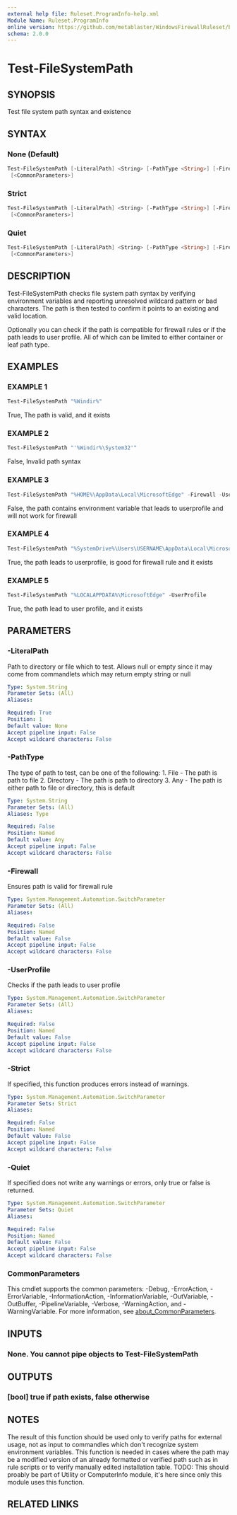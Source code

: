 ```yaml
---
external help file: Ruleset.ProgramInfo-help.xml
Module Name: Ruleset.ProgramInfo
online version: https://github.com/metablaster/WindowsFirewallRuleset/blob/master/Modules/Ruleset.ProgramInfo/Help/en-US/Test-FileSystemPath.md
schema: 2.0.0
---
```


# Test-FileSystemPath

## SYNOPSIS

Test file system path syntax and existence

## SYNTAX

### None (Default)

```powershell
Test-FileSystemPath [-LiteralPath] <String> [-PathType <String>] [-Firewall] [-UserProfile]
 [<CommonParameters>]
```

### Strict

```powershell
Test-FileSystemPath [-LiteralPath] <String> [-PathType <String>] [-Firewall] [-UserProfile] [-Strict]
 [<CommonParameters>]
```

### Quiet

```powershell
Test-FileSystemPath [-LiteralPath] <String> [-PathType <String>] [-Firewall] [-UserProfile] [-Quiet]
 [<CommonParameters>]
```

## DESCRIPTION

Test-FileSystemPath checks file system path syntax by verifying environment variables and reporting
unresolved wildcard pattern or bad characters.
The path is then tested to confirm it points to an existing and valid location.

Optionally you can check if the path is compatible for firewall rules or if the path leads to user profile.
All of which can be limited to either container or leaf path type.

## EXAMPLES

### EXAMPLE 1

```powershell
Test-FileSystemPath "%Windir%"
```

True, The path is valid, and it exists

### EXAMPLE 2

```powershell
Test-FileSystemPath "'%Windir%\System32'"
```

False, Invalid path syntax

### EXAMPLE 3

```powershell
Test-FileSystemPath "%HOME%\AppData\Local\MicrosoftEdge" -Firewall -UserProfile
```

False, the path contains environment variable that leads to userprofile and will not work for firewall

### EXAMPLE 4

```powershell
Test-FileSystemPath "%SystemDrive%\Users\USERNAME\AppData\Local\MicrosoftEdge" -Firewall -UserProfile
```

True, the path leads to userprofile, is good for firewall rule and it exists

### EXAMPLE 5

```powershell
Test-FileSystemPath "%LOCALAPPDATA%\MicrosoftEdge" -UserProfile
```

True, the path lead to user profile, and it exists

## PARAMETERS

### -LiteralPath

Path to directory or file which to test.
Allows null or empty since it may come from commandlets which may return empty string or null

```yaml
Type: System.String
Parameter Sets: (All)
Aliases:

Required: True
Position: 1
Default value: None
Accept pipeline input: False
Accept wildcard characters: False
```

### -PathType

The type of path to test, can be one of the following:
1.
File - The path is path to file
2.
Directory - The path is path to directory
3.
Any - The path is either path to file or directory, this is default

```yaml
Type: System.String
Parameter Sets: (All)
Aliases: Type

Required: False
Position: Named
Default value: Any
Accept pipeline input: False
Accept wildcard characters: False
```

### -Firewall

Ensures path is valid for firewall rule

```yaml
Type: System.Management.Automation.SwitchParameter
Parameter Sets: (All)
Aliases:

Required: False
Position: Named
Default value: False
Accept pipeline input: False
Accept wildcard characters: False
```

### -UserProfile

Checks if the path leads to user profile

```yaml
Type: System.Management.Automation.SwitchParameter
Parameter Sets: (All)
Aliases:

Required: False
Position: Named
Default value: False
Accept pipeline input: False
Accept wildcard characters: False
```

### -Strict

If specified, this function produces errors instead of warnings.

```yaml
Type: System.Management.Automation.SwitchParameter
Parameter Sets: Strict
Aliases:

Required: False
Position: Named
Default value: False
Accept pipeline input: False
Accept wildcard characters: False
```

### -Quiet

If specified does not write any warnings or errors, only true or false is returned.

```yaml
Type: System.Management.Automation.SwitchParameter
Parameter Sets: Quiet
Aliases:

Required: False
Position: Named
Default value: False
Accept pipeline input: False
Accept wildcard characters: False
```

### CommonParameters

This cmdlet supports the common parameters: -Debug, -ErrorAction, -ErrorVariable, -InformationAction, -InformationVariable, -OutVariable, -OutBuffer, -PipelineVariable, -Verbose, -WarningAction, and -WarningVariable. For more information, see [about_CommonParameters](http://go.microsoft.com/fwlink/?LinkID=113216).

## INPUTS

### None. You cannot pipe objects to Test-FileSystemPath

## OUTPUTS

### [bool] true if path exists, false otherwise

## NOTES

The result of this function should be used only to verify paths for external usage, not as input to
commandles which don't recognize system environment variables.
This function is needed in cases where the path may be a modified version of an already formatted or
verified path such as in rule scripts or to verify manually edited installation table.
TODO: This should proably be part of Utility or ComputerInfo module, it's here since only this module uses this function.

## RELATED LINKS
